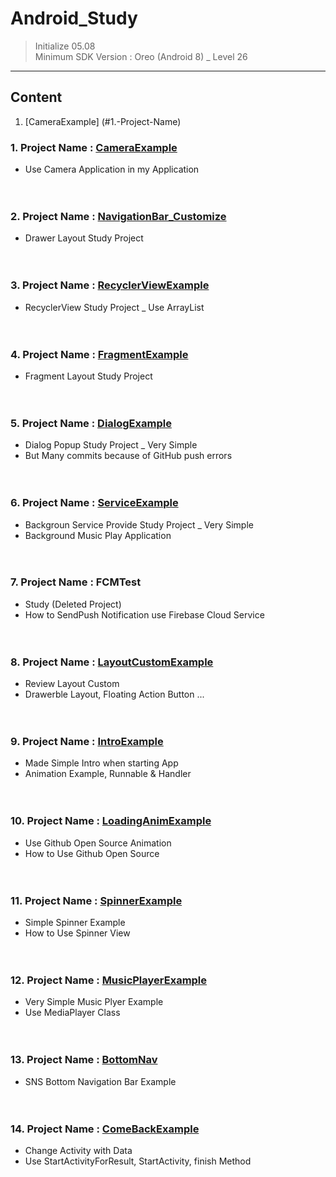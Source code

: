 # Android_Study
> Initialize 05.08 <br>
> Minimum SDK Version : Oreo (Android 8) _ Level 26 <br>

------------------------------------------------------------

## Content
 1. [CameraExample] (#1.-Project-Name)

### 1. Project Name : <a href="https://github.com/Enterprise09/Android_Study/tree/master/CameraExample"> CameraExample</a> <br>
* Use Camera Application in my Application <br><br><br>

### 2. Project Name : <a href="https://github.com/Enterprise09/Android_Study/tree/master/NavigationBar_Customize"> NavigationBar_Customize </a> <br>
* Drawer Layout Study Project <br><br><br>

### 3. Project Name : <a href="https://github.com/Enterprise09/Android_Study/tree/master/RecyclerViewExample"> RecyclerViewExample </a><br>
* RecyclerView Study Project _ Use ArrayList <br><br><br>

### 4. Project Name : <a href="https://github.com/Enterprise09/Android_Study/tree/master/FragmentExample"> FragmentExample </a><br>
* Fragment Layout Study Project <br><br><br>

### 5. Project Name : <a href="https://github.com/Enterprise09/Android_Study/tree/master/DialogExample"> DialogExample </a><br>
* Dialog Popup Study Project _ Very Simple <br>
* But Many commits because of GitHub push errors <br><br><br>

### 6. Project Name : <a href="https://github.com/Enterprise09/Android_Study/tree/master/ServiceExample"> ServiceExample </a><br>
* Backgroun Service Provide Study Project _ Very Simple <br>
* Background Music Play Application <br><br><br>

### 7. Project Name : FCMTest <br>
* Study (Deleted Project) <br>
* How to SendPush Notification use Firebase Cloud Service <br><br><br>

### 8. Project Name : <a href="https://github.com/Enterprise09/Android_Study/tree/master/LayoutCustomExample"> LayoutCustomExample </a><br>
* Review Layout Custom <br>
* Drawerble Layout, Floating Action Button ... <br><br><br>

### 9. Project Name : <a href="https://github.com/Enterprise09/Android_Study/tree/master/IntroExample"> IntroExample </a><br>
* Made Simple Intro when starting App <br>
* Animation Example, Runnable & Handler <br><br><br>

### 10. Project Name : <a href="https://github.com/Enterprise09/Android_Study/tree/master/LoadingAnimExample"> LoadingAnimExample </a><br>
* Use Github Open Source Animation <br>
* How to Use Github Open Source <br><br><br>

### 11. Project Name : <a href="https://github.com/Enterprise09/Android_Study/tree/master/SpinnerExample"> SpinnerExample </a><br>
* Simple Spinner Example <br>
* How to Use Spinner View <br><br><br>

### 12. Project Name : <a href="https://github.com/Enterprise09/Android_Study/tree/master/MusicPlayerExample"> MusicPlayerExample </a><br>
* Very Simple Music Plyer Example <br>
* Use MediaPlayer Class <br><br><br>

### 13. Project Name : <a href="https://github.com/Enterprise09/Android_Study/tree/master/BottomNav"> BottomNav </a><br>
* SNS Bottom Navigation Bar Example <br><br><br>

### 14. Project Name : <a href="https://github.com/Enterprise09/Android_Study/tree/master/ComeBackExample"> ComeBackExample </a><br>
* Change Activity with Data <br>
* Use StartActivityForResult, StartActivity, finish Method <br><br><br>
